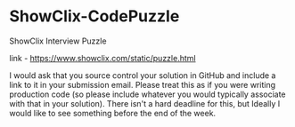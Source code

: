 # ShowClix-CodePuzzle
ShowClix Interview Puzzle

link - https://www.showclix.com/static/puzzle.html

I would ask that you source control your solution in GitHub and include a link to it in your submission email. Please treat this as if you were writing production code (so please include whatever you would typically associate with that in your solution). There isn't a hard deadline for this, but Ideally I would like to see something before the end of the week.
